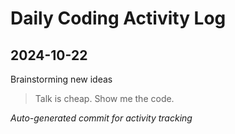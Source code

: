 # Daily Coding Activity Log

## 2024-10-22

Brainstorming new ideas

> Talk is cheap. Show me the code.

*Auto-generated commit for activity tracking*

